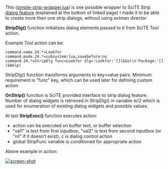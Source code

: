 This ([simple-strip-wrapper.lua](https://github.com/klonuo/scite-strip-wrapper/blob/master/simple-strip-wrapper.lua)) is one possible wrapper to SciTE Strip [dialog feature](http://www.scintilla.org/SciTELua.html) (explained at the bottom of linked page)
I made it to be able to create more then one strip dialogs, without using extman director

**StripDlg()** function initializes dialog elements passed to it from SciTE Tool action.

Example Tool action can be:

```
command.name.24.*=Lookfor
command.mode.24.*=subsystem:lua,savebefore:no
command.24.*=StripDlg func=Lookfor dlg='Lookfor:'[](&Go)\n'Package:'[](&Help)
```

StripDlg() function transforms arguments to key=value pairs. Minimum requirement is "func" key, which can be used later for defining custom action

**OnStrip()** function is SciTE provided interface to strip dialog feature.
Number of dialog widgets is retrieved in StripDlg() in variable w/2 which is used for enumeration of existing dialog widgets and possible values.


At last **StripExec()** function executes action:

+ action can be executed on buffer text, or buffer selection
+ "val1" is text from first inputbox, "val2" is text from second inputbox (or "nil" if it doesn't exist), c is dialog control action
+ global StripFunc variable is conditioned for appropriate action


Above example in action:

<a href=http://i.imgur.com/I4HYX.png>![screen-shot](http://i.imgur.com/I4HYXs.png)</a>
